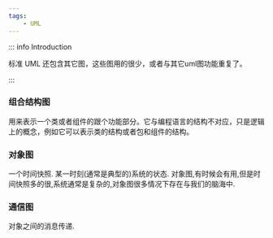 ```yaml
---
tags:
    - UML
---
```

::: info Introduction

标准 UML 还包含其它图，这些图用的很少，或者与其它uml图功能重复了。

:::

### 组合结构图

用来表示一个类或者组件的跟个功能部分。它与编程语言的结构不对应，只是逻辑上的概念，例如它可以表示类的结构或者包和组件的结构。

### 对象图

一个时间快照. 某一时刻(通常是典型的)系统的状态. 对象图,有时候会有用,但是时间快照多的很,系统通常是复杂的,对象图很多情况下存在与我们的脑海中.

### 通信图

对象之间的消息传递.

